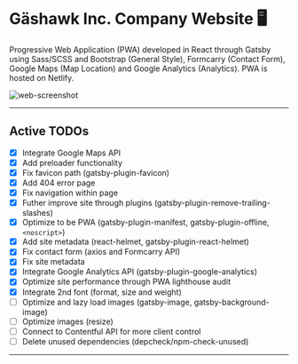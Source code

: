 # Gäshawk Inc. Company Website :desktop_computer:

Progressive Web Application (PWA) developed in React through Gatsby using Sass/SCSS and Bootstrap (General Style), Formcarry (Contact Form), Google Maps (Map Location) and Google Analytics (Analytics). PWA is hosted on Netlify.

![web-screenshot](https://user-images.githubusercontent.com/50670255/76829833-77589380-67fa-11ea-9de4-4f9874fd04e9.png)

---

## Active TODOs

- [x] Integrate Google Maps API
- [x] Add preloader functionality
- [x] Fix favicon path (gatsby-plugin-favicon)
- [x] Add 404 error page
- [x] Fix navigation within page
- [x] Futher improve site through plugins (gatsby-plugin-remove-trailing-slashes)
- [x] Optimize to be PWA (gatsby-plugin-manifest, gatsby-plugin-offline, `<noscript>`)
- [x] Add site metadata (react-helmet, gatsby-plugin-react-helmet)
- [x] Fix contact form (axios and Formcarry API)
- [x] Fix site metadata
- [x] Integrate Google Analytics API (gatsby-plugin-google-analytics)
- [x] Optimize site performance through PWA lighthouse audit
- [x] Integrate 2nd font (format, size and weight)
- [ ] Optimize and lazy load images (gatsby-image, gatsby-background-image)
- [ ] Optimize images (resize)
- [ ] Connect to Contentful API for more client control
- [ ] Delete unused dependencies (depcheck/npm-check-unused)

---
